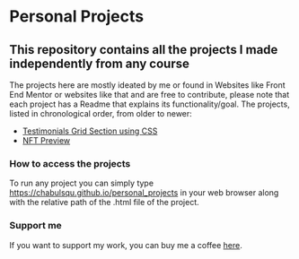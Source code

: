 # Personal Projects
## This repository contains all the projects I made independently from any course

The projects here are mostly ideated by me or found in Websites like Front End Mentor or websites like that and are free to contribute, please note that each project has a Readme that explains its functionality/goal.
The projects, listed in chronological order, from older to newer: 
- [Testimonials Grid Section using CSS](/Testimonials/testimonials.html)
- [NFT Preview](/nft_preview/nft.html)

### How to access the projects
To run any project you can simply type https://chabulsqu.github.io/personal_projects in your web browser along with the relative path of the .html file of the project.

### Support me
If you want to support my work, you can buy me a coffee [here](https://www.buymeacoffee.com/mateof).


